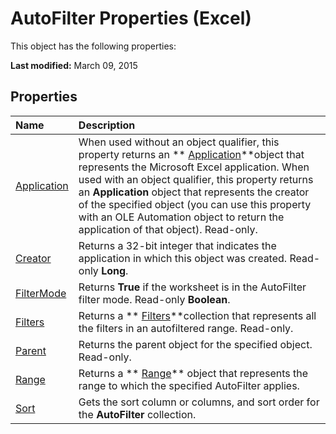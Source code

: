 
# AutoFilter Properties (Excel)
This object has the following properties:

 **Last modified:** March 09, 2015


## Properties



|**Name**|**Description**|
|:-----|:-----|
| [Application](2eb42f8c-6b69-9379-48f1-11f4f4e02b24.md)|When used without an object qualifier, this property returns an  ** [Application](19b73597-5cf9-4f56-8227-b5211f657f6f.md)**object that represents the Microsoft Excel application. When used with an object qualifier, this property returns an  **Application** object that represents the creator of the specified object (you can use this property with an OLE Automation object to return the application of that object). Read-only.|
| [Creator](15231f8b-f5ce-8560-f157-15676d038f89.md)|Returns a 32-bit integer that indicates the application in which this object was created. Read-only  **Long**.|
| [FilterMode](0ddb62ff-9474-7226-5ad6-a07a4970aff0.md)|Returns  **True** if the worksheet is in the AutoFilter filter mode. Read-only **Boolean**.|
| [Filters](4a22dcab-4d06-01a8-7811-4590cf28f506.md)|Returns a  ** [Filters](a714ed69-7772-5ade-3acd-f3e3d98db62c.md)**collection that represents all the filters in an autofiltered range. Read-only.|
| [Parent](d656aaeb-f72b-9d38-4f3e-2e6363444181.md)|Returns the parent object for the specified object. Read-only.|
| [Range](f8d1aca1-0d69-161a-981a-4dd10826e9d6.md)|Returns a  ** [Range](b8207778-0dcc-4570-1234-f130532cc8cd.md)** object that represents the range to which the specified AutoFilter applies.|
| [Sort](1aa1a8b3-cd7a-899d-897e-fa47f4bdec67.md)|Gets the sort column or columns, and sort order for the  **AutoFilter** collection.|
